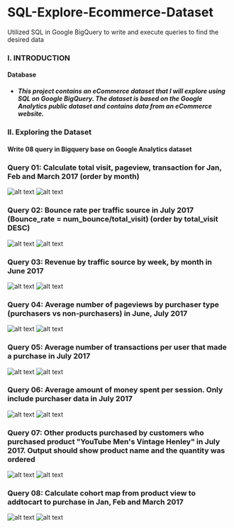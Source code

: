 # SQL-Explore-Ecommerce-Dataset
Utilized SQL in Google BigQuery to write and execute queries to find the desired data
### I. INTRODUCTION 
#### Database
* ##### This project contains an eCommerce dataset that I will explore using SQL on Google BigQuery. The dataset is based on the Google Analytics public dataset and contains data from an eCommerce website.


### II. Exploring the Dataset
#### Write 08 query in Bigquery base on Google Analytics dataset
### Query 01: Calculate total visit, pageview, transaction for Jan, Feb and March 2017 (order by month)
![alt text](https://private-user-images.githubusercontent.com/135586659/299261228-ff1eb54c-2f46-4169-adc6-010be5c4c474.jpg?jwt=eyJhbGciOiJIUzI1NiIsInR5cCI6IkpXVCJ9.eyJpc3MiOiJnaXRodWIuY29tIiwiYXVkIjoicmF3LmdpdGh1YnVzZXJjb250ZW50LmNvbSIsImtleSI6ImtleTUiLCJleHAiOjE3MDYwODg5NjUsIm5iZiI6MTcwNjA4ODY2NSwicGF0aCI6Ii8xMzU1ODY2NTkvMjk5MjYxMjI4LWZmMWViNTRjLTJmNDYtNDE2OS1hZGM2LTAxMGJlNWM0YzQ3NC5qcGc_WC1BbXotQWxnb3JpdGhtPUFXUzQtSE1BQy1TSEEyNTYmWC1BbXotQ3JlZGVudGlhbD1BS0lBVkNPRFlMU0E1M1BRSzRaQSUyRjIwMjQwMTI0JTJGdXMtZWFzdC0xJTJGczMlMkZhd3M0X3JlcXVlc3QmWC1BbXotRGF0ZT0yMDI0MDEyNFQwOTMxMDVaJlgtQW16LUV4cGlyZXM9MzAwJlgtQW16LVNpZ25hdHVyZT1kYmMyOWM2M2Y2ZDU0OGY2NTJkZjk1ZDBjN2JjYWE4M2U5YzMxMzA2MGJiYjI0MjRlMGUyYTA5NzVlYTBmY2JkJlgtQW16LVNpZ25lZEhlYWRlcnM9aG9zdCZhY3Rvcl9pZD0wJmtleV9pZD0wJnJlcG9faWQ9MCJ9.ZiJUv_vRGbeBmzbPr6muUxXaZt_p88Iu14hfj2qwlRk)
![alt text](https://private-user-images.githubusercontent.com/135586659/299261241-41610cda-918f-448b-bdd6-f030c8dbf147.jpg?jwt=eyJhbGciOiJIUzI1NiIsInR5cCI6IkpXVCJ9.eyJpc3MiOiJnaXRodWIuY29tIiwiYXVkIjoicmF3LmdpdGh1YnVzZXJjb250ZW50LmNvbSIsImtleSI6ImtleTUiLCJleHAiOjE3MDYwODg5NjUsIm5iZiI6MTcwNjA4ODY2NSwicGF0aCI6Ii8xMzU1ODY2NTkvMjk5MjYxMjQxLTQxNjEwY2RhLTkxOGYtNDQ4Yi1iZGQ2LWYwMzBjOGRiZjE0Ny5qcGc_WC1BbXotQWxnb3JpdGhtPUFXUzQtSE1BQy1TSEEyNTYmWC1BbXotQ3JlZGVudGlhbD1BS0lBVkNPRFlMU0E1M1BRSzRaQSUyRjIwMjQwMTI0JTJGdXMtZWFzdC0xJTJGczMlMkZhd3M0X3JlcXVlc3QmWC1BbXotRGF0ZT0yMDI0MDEyNFQwOTMxMDVaJlgtQW16LUV4cGlyZXM9MzAwJlgtQW16LVNpZ25hdHVyZT0yZDU1ZmQ0MjhlNTdlNThkY2E3NDc0ZjRhMzI4MGY3NWE4MDRkODZlMzI5OWZmNDJmNzQxNjEyNDcyMDdmZTczJlgtQW16LVNpZ25lZEhlYWRlcnM9aG9zdCZhY3Rvcl9pZD0wJmtleV9pZD0wJnJlcG9faWQ9MCJ9.o5kqu2zSKt8Qdg3WgvDjnfvXVK6VEABbIuBp7RIc10c)

### Query 02: Bounce rate per traffic source in July 2017 (Bounce_rate = num_bounce/total_visit) (order by total_visit DESC)
![alt text](https://private-user-images.githubusercontent.com/135586659/299261244-61ec4479-7e89-437f-a1aa-72c9606a5d70.jpg?jwt=eyJhbGciOiJIUzI1NiIsInR5cCI6IkpXVCJ9.eyJpc3MiOiJnaXRodWIuY29tIiwiYXVkIjoicmF3LmdpdGh1YnVzZXJjb250ZW50LmNvbSIsImtleSI6ImtleTUiLCJleHAiOjE3MDYxNjgyNTMsIm5iZiI6MTcwNjE2Nzk1MywicGF0aCI6Ii8xMzU1ODY2NTkvMjk5MjYxMjQ0LTYxZWM0NDc5LTdlODktNDM3Zi1hMWFhLTcyYzk2MDZhNWQ3MC5qcGc_WC1BbXotQWxnb3JpdGhtPUFXUzQtSE1BQy1TSEEyNTYmWC1BbXotQ3JlZGVudGlhbD1BS0lBVkNPRFlMU0E1M1BRSzRaQSUyRjIwMjQwMTI1JTJGdXMtZWFzdC0xJTJGczMlMkZhd3M0X3JlcXVlc3QmWC1BbXotRGF0ZT0yMDI0MDEyNVQwNzMyMzNaJlgtQW16LUV4cGlyZXM9MzAwJlgtQW16LVNpZ25hdHVyZT1jZTJlZGZlMGI4NTA0ZDJjNzFiN2YzOGJkYjllOWI4OGM3ZjJhNGEzMTUzMTBjMzRkNDczYjI3MGQ4YTM4ZTljJlgtQW16LVNpZ25lZEhlYWRlcnM9aG9zdCZhY3Rvcl9pZD0wJmtleV9pZD0wJnJlcG9faWQ9MCJ9.HW-LKRUl4hIT9De0YDG5egn5n4tzAdYInXek1v0QZEM)
![alt text](https://private-user-images.githubusercontent.com/135586659/299261249-cc8765c0-b8aa-4bfb-8b7a-cee9f5151006.jpg?jwt=eyJhbGciOiJIUzI1NiIsInR5cCI6IkpXVCJ9.eyJpc3MiOiJnaXRodWIuY29tIiwiYXVkIjoicmF3LmdpdGh1YnVzZXJjb250ZW50LmNvbSIsImtleSI6ImtleTUiLCJleHAiOjE3MDYxNjgyNTMsIm5iZiI6MTcwNjE2Nzk1MywicGF0aCI6Ii8xMzU1ODY2NTkvMjk5MjYxMjQ5LWNjODc2NWMwLWI4YWEtNGJmYi04YjdhLWNlZTlmNTE1MTAwNi5qcGc_WC1BbXotQWxnb3JpdGhtPUFXUzQtSE1BQy1TSEEyNTYmWC1BbXotQ3JlZGVudGlhbD1BS0lBVkNPRFlMU0E1M1BRSzRaQSUyRjIwMjQwMTI1JTJGdXMtZWFzdC0xJTJGczMlMkZhd3M0X3JlcXVlc3QmWC1BbXotRGF0ZT0yMDI0MDEyNVQwNzMyMzNaJlgtQW16LUV4cGlyZXM9MzAwJlgtQW16LVNpZ25hdHVyZT1iMjhhMjQ4NDUwZjM1YTY2MzNlODYxNjkwZGIyYjg0NGM2YWM4YWQ4Zjc3ZWI2NmMzODQ4NjI4YjRkMTAyMGI4JlgtQW16LVNpZ25lZEhlYWRlcnM9aG9zdCZhY3Rvcl9pZD0wJmtleV9pZD0wJnJlcG9faWQ9MCJ9.7_WhG5tT4zyoZ62Vklp2_DQxEpfY0Jz0w--s4Nsgqbc)

### Query 03: Revenue by traffic source by week, by month in June 2017
![alt text](https://private-user-images.githubusercontent.com/135586659/299261255-ed0286a5-c565-4889-9521-90ff18ab48db.jpg?jwt=eyJhbGciOiJIUzI1NiIsInR5cCI6IkpXVCJ9.eyJpc3MiOiJnaXRodWIuY29tIiwiYXVkIjoicmF3LmdpdGh1YnVzZXJjb250ZW50LmNvbSIsImtleSI6ImtleTUiLCJleHAiOjE3MDYxNjgyNTMsIm5iZiI6MTcwNjE2Nzk1MywicGF0aCI6Ii8xMzU1ODY2NTkvMjk5MjYxMjU1LWVkMDI4NmE1LWM1NjUtNDg4OS05NTIxLTkwZmYxOGFiNDhkYi5qcGc_WC1BbXotQWxnb3JpdGhtPUFXUzQtSE1BQy1TSEEyNTYmWC1BbXotQ3JlZGVudGlhbD1BS0lBVkNPRFlMU0E1M1BRSzRaQSUyRjIwMjQwMTI1JTJGdXMtZWFzdC0xJTJGczMlMkZhd3M0X3JlcXVlc3QmWC1BbXotRGF0ZT0yMDI0MDEyNVQwNzMyMzNaJlgtQW16LUV4cGlyZXM9MzAwJlgtQW16LVNpZ25hdHVyZT1jODAyYmIyN2EyM2VjYjA3NGRlYjEyNzkwYzE1MDM3NTg2ZTUxZGVjMzMyNWUzZDNkZjkzZGEwODg2YWJkYTM1JlgtQW16LVNpZ25lZEhlYWRlcnM9aG9zdCZhY3Rvcl9pZD0wJmtleV9pZD0wJnJlcG9faWQ9MCJ9.yh6CQdPKZEmChDgIRAAnhI2XsIqtqmy2lZ7OQ6jjD_0)
![alt text](https://private-user-images.githubusercontent.com/135586659/299261261-9a8fc9bc-8e28-4b98-82c3-09e23aea284a.jpg?jwt=eyJhbGciOiJIUzI1NiIsInR5cCI6IkpXVCJ9.eyJpc3MiOiJnaXRodWIuY29tIiwiYXVkIjoicmF3LmdpdGh1YnVzZXJjb250ZW50LmNvbSIsImtleSI6ImtleTUiLCJleHAiOjE3MDYxNjgyNTMsIm5iZiI6MTcwNjE2Nzk1MywicGF0aCI6Ii8xMzU1ODY2NTkvMjk5MjYxMjYxLTlhOGZjOWJjLThlMjgtNGI5OC04MmMzLTA5ZTIzYWVhMjg0YS5qcGc_WC1BbXotQWxnb3JpdGhtPUFXUzQtSE1BQy1TSEEyNTYmWC1BbXotQ3JlZGVudGlhbD1BS0lBVkNPRFlMU0E1M1BRSzRaQSUyRjIwMjQwMTI1JTJGdXMtZWFzdC0xJTJGczMlMkZhd3M0X3JlcXVlc3QmWC1BbXotRGF0ZT0yMDI0MDEyNVQwNzMyMzNaJlgtQW16LUV4cGlyZXM9MzAwJlgtQW16LVNpZ25hdHVyZT1hYTVjOWRjYjAzYjY2NGEwMTU5OTk2NjZlNmRkODAwZjI4NTc5NmMwY2E0MDU5NTkwM2Q4MWNhMDY1OTkzY2U4JlgtQW16LVNpZ25lZEhlYWRlcnM9aG9zdCZhY3Rvcl9pZD0wJmtleV9pZD0wJnJlcG9faWQ9MCJ9.LlQJeZdnAid_idg6z0jLhjB1JWPV0mEwChyVClMosBI)

### Query 04: Average number of pageviews by purchaser type (purchasers vs non-purchasers) in June, July 2017
![alt text](https://private-user-images.githubusercontent.com/135586659/299261263-f22193d3-0d68-4a84-a7ae-78a276d496d6.jpg?jwt=eyJhbGciOiJIUzI1NiIsInR5cCI6IkpXVCJ9.eyJpc3MiOiJnaXRodWIuY29tIiwiYXVkIjoicmF3LmdpdGh1YnVzZXJjb250ZW50LmNvbSIsImtleSI6ImtleTUiLCJleHAiOjE3MDYxNjgyNTMsIm5iZiI6MTcwNjE2Nzk1MywicGF0aCI6Ii8xMzU1ODY2NTkvMjk5MjYxMjYzLWYyMjE5M2QzLTBkNjgtNGE4NC1hN2FlLTc4YTI3NmQ0OTZkNi5qcGc_WC1BbXotQWxnb3JpdGhtPUFXUzQtSE1BQy1TSEEyNTYmWC1BbXotQ3JlZGVudGlhbD1BS0lBVkNPRFlMU0E1M1BRSzRaQSUyRjIwMjQwMTI1JTJGdXMtZWFzdC0xJTJGczMlMkZhd3M0X3JlcXVlc3QmWC1BbXotRGF0ZT0yMDI0MDEyNVQwNzMyMzNaJlgtQW16LUV4cGlyZXM9MzAwJlgtQW16LVNpZ25hdHVyZT1mNzQ2MGNjMjY1NDMzZDVlYmUzNGNiN2NiMzc3ZjQzOWU4NTIyMjhkZjU2OWVjMzBiZTM5OWI1NGVkMmVmYzg1JlgtQW16LVNpZ25lZEhlYWRlcnM9aG9zdCZhY3Rvcl9pZD0wJmtleV9pZD0wJnJlcG9faWQ9MCJ9.MhwfGszIuphCatyLFJo5mj3AJlwgWKPN9rOtIVkkwQ4)
![alt text](https://private-user-images.githubusercontent.com/135586659/299261268-237260c1-1196-4536-ac1c-07c748225067.jpg?jwt=eyJhbGciOiJIUzI1NiIsInR5cCI6IkpXVCJ9.eyJpc3MiOiJnaXRodWIuY29tIiwiYXVkIjoicmF3LmdpdGh1YnVzZXJjb250ZW50LmNvbSIsImtleSI6ImtleTUiLCJleHAiOjE3MDYxNjgyNTMsIm5iZiI6MTcwNjE2Nzk1MywicGF0aCI6Ii8xMzU1ODY2NTkvMjk5MjYxMjY4LTIzNzI2MGMxLTExOTYtNDUzNi1hYzFjLTA3Yzc0ODIyNTA2Ny5qcGc_WC1BbXotQWxnb3JpdGhtPUFXUzQtSE1BQy1TSEEyNTYmWC1BbXotQ3JlZGVudGlhbD1BS0lBVkNPRFlMU0E1M1BRSzRaQSUyRjIwMjQwMTI1JTJGdXMtZWFzdC0xJTJGczMlMkZhd3M0X3JlcXVlc3QmWC1BbXotRGF0ZT0yMDI0MDEyNVQwNzMyMzNaJlgtQW16LUV4cGlyZXM9MzAwJlgtQW16LVNpZ25hdHVyZT1iMTQxM2QyZjIyODQ1YjJkOGI3YmNjNDg2ZmYzNzM4YzQ4ZWNkNzI5MzQxNGM2YzhlMmYzNjk0ZWVkZjJkZWM2JlgtQW16LVNpZ25lZEhlYWRlcnM9aG9zdCZhY3Rvcl9pZD0wJmtleV9pZD0wJnJlcG9faWQ9MCJ9.QRYNGLhYVS_soIt7g8esbpuxt_i5639ROtcbLbl1GuU)

### Query 05: Average number of transactions per user that made a purchase in July 2017
![alt text](https://private-user-images.githubusercontent.com/135586659/299261288-e60783fc-e07f-4925-b120-555f8b85b91f.jpg?jwt=eyJhbGciOiJIUzI1NiIsInR5cCI6IkpXVCJ9.eyJpc3MiOiJnaXRodWIuY29tIiwiYXVkIjoicmF3LmdpdGh1YnVzZXJjb250ZW50LmNvbSIsImtleSI6ImtleTUiLCJleHAiOjE3MDYxNjgyNTMsIm5iZiI6MTcwNjE2Nzk1MywicGF0aCI6Ii8xMzU1ODY2NTkvMjk5MjYxMjg4LWU2MDc4M2ZjLWUwN2YtNDkyNS1iMTIwLTU1NWY4Yjg1YjkxZi5qcGc_WC1BbXotQWxnb3JpdGhtPUFXUzQtSE1BQy1TSEEyNTYmWC1BbXotQ3JlZGVudGlhbD1BS0lBVkNPRFlMU0E1M1BRSzRaQSUyRjIwMjQwMTI1JTJGdXMtZWFzdC0xJTJGczMlMkZhd3M0X3JlcXVlc3QmWC1BbXotRGF0ZT0yMDI0MDEyNVQwNzMyMzNaJlgtQW16LUV4cGlyZXM9MzAwJlgtQW16LVNpZ25hdHVyZT05OTM3NzM3ZGY3NDUwYjg3NTBiODczZDAwMDQwNDU4ZmZjZDVjM2QwMWY3MjNkNmU3NjRmMjMyMmUwYTI2ODkyJlgtQW16LVNpZ25lZEhlYWRlcnM9aG9zdCZhY3Rvcl9pZD0wJmtleV9pZD0wJnJlcG9faWQ9MCJ9.k6aqvNJfR4dFsP2n0wJsgVL_Peq7cf8Er1vKFTFiap4)
![alt text](https://private-user-images.githubusercontent.com/135586659/299261294-f39a05d8-6367-46b1-8b51-393cbd4f81d4.jpg?jwt=eyJhbGciOiJIUzI1NiIsInR5cCI6IkpXVCJ9.eyJpc3MiOiJnaXRodWIuY29tIiwiYXVkIjoicmF3LmdpdGh1YnVzZXJjb250ZW50LmNvbSIsImtleSI6ImtleTUiLCJleHAiOjE3MDYxNjgyNTMsIm5iZiI6MTcwNjE2Nzk1MywicGF0aCI6Ii8xMzU1ODY2NTkvMjk5MjYxMjk0LWYzOWEwNWQ4LTYzNjctNDZiMS04YjUxLTM5M2NiZDRmODFkNC5qcGc_WC1BbXotQWxnb3JpdGhtPUFXUzQtSE1BQy1TSEEyNTYmWC1BbXotQ3JlZGVudGlhbD1BS0lBVkNPRFlMU0E1M1BRSzRaQSUyRjIwMjQwMTI1JTJGdXMtZWFzdC0xJTJGczMlMkZhd3M0X3JlcXVlc3QmWC1BbXotRGF0ZT0yMDI0MDEyNVQwNzMyMzNaJlgtQW16LUV4cGlyZXM9MzAwJlgtQW16LVNpZ25hdHVyZT1lYmI1YjQwZWNiNjIxNWIzOGIzNjcyYzBkMTU3MDk0ZWEwZTE4NjAyY2UyNGM1ZWRhNTY0NzBiNmNiZGFiMTAyJlgtQW16LVNpZ25lZEhlYWRlcnM9aG9zdCZhY3Rvcl9pZD0wJmtleV9pZD0wJnJlcG9faWQ9MCJ9.7RucpWtfr3nrzSmJoq4kZtT4_Rv-uQmB-yL2NUEYlBs)

### Query 06: Average amount of money spent per session. Only include purchaser data in July 2017
![alt text](https://private-user-images.githubusercontent.com/135586659/299261288-e60783fc-e07f-4925-b120-555f8b85b91f.jpg?jwt=eyJhbGciOiJIUzI1NiIsInR5cCI6IkpXVCJ9.eyJpc3MiOiJnaXRodWIuY29tIiwiYXVkIjoicmF3LmdpdGh1YnVzZXJjb250ZW50LmNvbSIsImtleSI6ImtleTUiLCJleHAiOjE3MDYxNjgyNTMsIm5iZiI6MTcwNjE2Nzk1MywicGF0aCI6Ii8xMzU1ODY2NTkvMjk5MjYxMjg4LWU2MDc4M2ZjLWUwN2YtNDkyNS1iMTIwLTU1NWY4Yjg1YjkxZi5qcGc_WC1BbXotQWxnb3JpdGhtPUFXUzQtSE1BQy1TSEEyNTYmWC1BbXotQ3JlZGVudGlhbD1BS0lBVkNPRFlMU0E1M1BRSzRaQSUyRjIwMjQwMTI1JTJGdXMtZWFzdC0xJTJGczMlMkZhd3M0X3JlcXVlc3QmWC1BbXotRGF0ZT0yMDI0MDEyNVQwNzMyMzNaJlgtQW16LUV4cGlyZXM9MzAwJlgtQW16LVNpZ25hdHVyZT05OTM3NzM3ZGY3NDUwYjg3NTBiODczZDAwMDQwNDU4ZmZjZDVjM2QwMWY3MjNkNmU3NjRmMjMyMmUwYTI2ODkyJlgtQW16LVNpZ25lZEhlYWRlcnM9aG9zdCZhY3Rvcl9pZD0wJmtleV9pZD0wJnJlcG9faWQ9MCJ9.k6aqvNJfR4dFsP2n0wJsgVL_Peq7cf8Er1vKFTFiap4)
![alt text](https://private-user-images.githubusercontent.com/135586659/299261294-f39a05d8-6367-46b1-8b51-393cbd4f81d4.jpg?jwt=eyJhbGciOiJIUzI1NiIsInR5cCI6IkpXVCJ9.eyJpc3MiOiJnaXRodWIuY29tIiwiYXVkIjoicmF3LmdpdGh1YnVzZXJjb250ZW50LmNvbSIsImtleSI6ImtleTUiLCJleHAiOjE3MDYxNjgyNTMsIm5iZiI6MTcwNjE2Nzk1MywicGF0aCI6Ii8xMzU1ODY2NTkvMjk5MjYxMjk0LWYzOWEwNWQ4LTYzNjctNDZiMS04YjUxLTM5M2NiZDRmODFkNC5qcGc_WC1BbXotQWxnb3JpdGhtPUFXUzQtSE1BQy1TSEEyNTYmWC1BbXotQ3JlZGVudGlhbD1BS0lBVkNPRFlMU0E1M1BRSzRaQSUyRjIwMjQwMTI1JTJGdXMtZWFzdC0xJTJGczMlMkZhd3M0X3JlcXVlc3QmWC1BbXotRGF0ZT0yMDI0MDEyNVQwNzMyMzNaJlgtQW16LUV4cGlyZXM9MzAwJlgtQW16LVNpZ25hdHVyZT1lYmI1YjQwZWNiNjIxNWIzOGIzNjcyYzBkMTU3MDk0ZWEwZTE4NjAyY2UyNGM1ZWRhNTY0NzBiNmNiZGFiMTAyJlgtQW16LVNpZ25lZEhlYWRlcnM9aG9zdCZhY3Rvcl9pZD0wJmtleV9pZD0wJnJlcG9faWQ9MCJ9.7RucpWtfr3nrzSmJoq4kZtT4_Rv-uQmB-yL2NUEYlBs)

### Query 07: Other products purchased by customers who purchased product "YouTube Men's Vintage Henley" in July 2017. Output should show product name and the quantity was ordered
![alt text](https://private-user-images.githubusercontent.com/135586659/299261300-ec96127c-c73c-46fc-9516-bf827b2eb47c.jpg?jwt=eyJhbGciOiJIUzI1NiIsInR5cCI6IkpXVCJ9.eyJpc3MiOiJnaXRodWIuY29tIiwiYXVkIjoicmF3LmdpdGh1YnVzZXJjb250ZW50LmNvbSIsImtleSI6ImtleTUiLCJleHAiOjE3MDYxNjgyNTMsIm5iZiI6MTcwNjE2Nzk1MywicGF0aCI6Ii8xMzU1ODY2NTkvMjk5MjYxMzAwLWVjOTYxMjdjLWM3M2MtNDZmYy05NTE2LWJmODI3YjJlYjQ3Yy5qcGc_WC1BbXotQWxnb3JpdGhtPUFXUzQtSE1BQy1TSEEyNTYmWC1BbXotQ3JlZGVudGlhbD1BS0lBVkNPRFlMU0E1M1BRSzRaQSUyRjIwMjQwMTI1JTJGdXMtZWFzdC0xJTJGczMlMkZhd3M0X3JlcXVlc3QmWC1BbXotRGF0ZT0yMDI0MDEyNVQwNzMyMzNaJlgtQW16LUV4cGlyZXM9MzAwJlgtQW16LVNpZ25hdHVyZT1lOGQxNjQ1OWZkN2RhODM3Y2RmNjI5MjUzMThlYWVjMTljZmFmYjUwZGNhOWU0ZjY0YmQzMmMxNDNiN2YwZDJiJlgtQW16LVNpZ25lZEhlYWRlcnM9aG9zdCZhY3Rvcl9pZD0wJmtleV9pZD0wJnJlcG9faWQ9MCJ9.ACm4tfJgcZYZKrKuqor7r3-H85pH_I-xzoEnD8ccDoE)
![alt text](https://private-user-images.githubusercontent.com/135586659/299261309-a388d42f-f1f5-4894-8649-9a51f52ff32f.jpg?jwt=eyJhbGciOiJIUzI1NiIsInR5cCI6IkpXVCJ9.eyJpc3MiOiJnaXRodWIuY29tIiwiYXVkIjoicmF3LmdpdGh1YnVzZXJjb250ZW50LmNvbSIsImtleSI6ImtleTUiLCJleHAiOjE3MDYxNjgyNTMsIm5iZiI6MTcwNjE2Nzk1MywicGF0aCI6Ii8xMzU1ODY2NTkvMjk5MjYxMzA5LWEzODhkNDJmLWYxZjUtNDg5NC04NjQ5LTlhNTFmNTJmZjMyZi5qcGc_WC1BbXotQWxnb3JpdGhtPUFXUzQtSE1BQy1TSEEyNTYmWC1BbXotQ3JlZGVudGlhbD1BS0lBVkNPRFlMU0E1M1BRSzRaQSUyRjIwMjQwMTI1JTJGdXMtZWFzdC0xJTJGczMlMkZhd3M0X3JlcXVlc3QmWC1BbXotRGF0ZT0yMDI0MDEyNVQwNzMyMzNaJlgtQW16LUV4cGlyZXM9MzAwJlgtQW16LVNpZ25hdHVyZT02YjAwNTBmMDliYzdkZGJjZWVmYWRiYjk3MzI0ZjY2ZjU5Y2Q2ZGZmMzhjMDY4YjgxODczYTA4YmE1YzYxMWYwJlgtQW16LVNpZ25lZEhlYWRlcnM9aG9zdCZhY3Rvcl9pZD0wJmtleV9pZD0wJnJlcG9faWQ9MCJ9.aLS7NgimF-m6VWaIAcYhASCODxVk8sq0fGG97h8y6GE)

### Query 08: Calculate cohort map from product view to addtocart to purchase in Jan, Feb and March 2017
![alt text](https://private-user-images.githubusercontent.com/135586659/299261313-787dcb58-7884-40a7-aecf-cbc56f84e3e9.jpg?jwt=eyJhbGciOiJIUzI1NiIsInR5cCI6IkpXVCJ9.eyJpc3MiOiJnaXRodWIuY29tIiwiYXVkIjoicmF3LmdpdGh1YnVzZXJjb250ZW50LmNvbSIsImtleSI6ImtleTUiLCJleHAiOjE3MDYxNjgyNTMsIm5iZiI6MTcwNjE2Nzk1MywicGF0aCI6Ii8xMzU1ODY2NTkvMjk5MjYxMzEzLTc4N2RjYjU4LTc4ODQtNDBhNy1hZWNmLWNiYzU2Zjg0ZTNlOS5qcGc_WC1BbXotQWxnb3JpdGhtPUFXUzQtSE1BQy1TSEEyNTYmWC1BbXotQ3JlZGVudGlhbD1BS0lBVkNPRFlMU0E1M1BRSzRaQSUyRjIwMjQwMTI1JTJGdXMtZWFzdC0xJTJGczMlMkZhd3M0X3JlcXVlc3QmWC1BbXotRGF0ZT0yMDI0MDEyNVQwNzMyMzNaJlgtQW16LUV4cGlyZXM9MzAwJlgtQW16LVNpZ25hdHVyZT05ZDQ2Njg5MmFmMjMwZWQ3MDFlYTQzMDRmYWYwNGFmYWJiMjRiMTUzOTc4NmU0YzAwNDIyMjUxN2EwYmUwNTI2JlgtQW16LVNpZ25lZEhlYWRlcnM9aG9zdCZhY3Rvcl9pZD0wJmtleV9pZD0wJnJlcG9faWQ9MCJ9.A_yM0A--NEFQ3HAA_FyqlEGre6YwJ_-b83Hvk05UqLc)
![alt text](https://private-user-images.githubusercontent.com/135586659/299577905-5d8d3191-d88c-42b4-8413-e050f680f38b.jpg?jwt=eyJhbGciOiJIUzI1NiIsInR5cCI6IkpXVCJ9.eyJpc3MiOiJnaXRodWIuY29tIiwiYXVkIjoicmF3LmdpdGh1YnVzZXJjb250ZW50LmNvbSIsImtleSI6ImtleTUiLCJleHAiOjE3MDYxNjkyNDYsIm5iZiI6MTcwNjE2ODk0NiwicGF0aCI6Ii8xMzU1ODY2NTkvMjk5NTc3OTA1LTVkOGQzMTkxLWQ4OGMtNDJiNC04NDEzLWUwNTBmNjgwZjM4Yi5qcGc_WC1BbXotQWxnb3JpdGhtPUFXUzQtSE1BQy1TSEEyNTYmWC1BbXotQ3JlZGVudGlhbD1BS0lBVkNPRFlMU0E1M1BRSzRaQSUyRjIwMjQwMTI1JTJGdXMtZWFzdC0xJTJGczMlMkZhd3M0X3JlcXVlc3QmWC1BbXotRGF0ZT0yMDI0MDEyNVQwNzQ5MDZaJlgtQW16LUV4cGlyZXM9MzAwJlgtQW16LVNpZ25hdHVyZT0zYmI5NTNkZGNiMjI0OTJhYzBiMWE4MTdjNTBmNmM3MWMxYTk4OTFhY2RlMzU2MGE1NTE0YjM2NDA0MDI1ZDYwJlgtQW16LVNpZ25lZEhlYWRlcnM9aG9zdCZhY3Rvcl9pZD0wJmtleV9pZD0wJnJlcG9faWQ9MCJ9.imyQc6F_BYCbl5u1kWEocselB8wqsJz-lHe7AWQKnyM)
